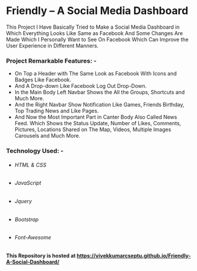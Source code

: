 # Friendly – A Social Media Dashboard
This Project I Have Basically Tried to Make a Social Media Dashboard in Which Everything Looks Like Same as Facebook And Some Changes Are Made Which I Personally Want to See On Facebook Which Can Improve the User Experience in Different Manners.
### Project Remarkable Features: -
- On Top a Header with The Same Look as Facebook With Icons and Badges Like Facebook.
- And A Drop-down Like Facebook Log Out Drop-Down.
- In the Main Body Left Navbar Shows the All the Groups, Shortcuts and Much More.
- And the Right Navbar Show Notification Like Games, Friends Birthday, Top Trading News and Like Pages.
- And Now the Most Important Part in Canter Body Also Called News Feed. Which Shows the Status Update, Number of Likes, Comments, Pictures, Locations Shared on The Map, Videos, Multiple Images Carousels and Much More.

### Technology Used: -
* ###### HTML & CSS
* ###### JavaScript
* ###### Jquery 
* ###### Bootstrap
* ###### Font-Awesome

#### This Repository is hosted at https://vivekkumarcseptu.github.io/Friendly-A-Social-Dashboard/
